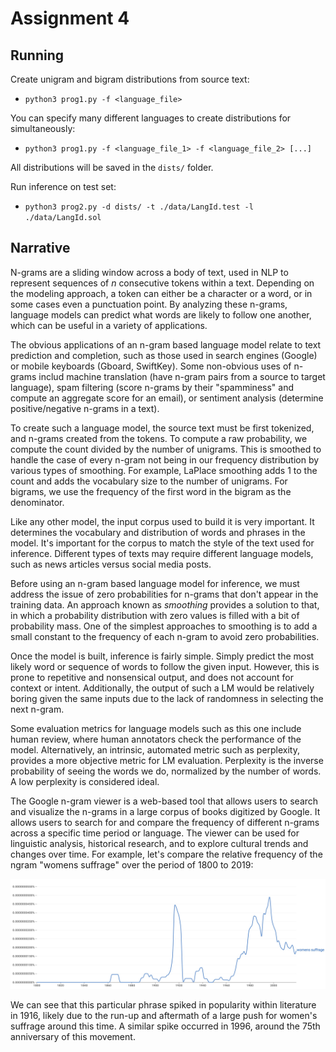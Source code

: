# Assignment 4

## Running

Create unigram and bigram distributions from source text:
- `python3 prog1.py -f <language_file>`

You can specify many different languages to create distributions for simultaneously:
- `python3 prog1.py -f <language_file_1> -f <language_file_2> [...]`

All distributions will be saved in the `dists/` folder.

Run inference on test set:
- `python3 prog2.py -d dists/ -t ./data/LangId.test -l ./data/LangId.sol`

## Narrative

N-grams are a sliding window across a body of text, used in NLP to represent sequences of $n$ consecutive tokens within a text. Depending on the modeling approach, a token can either be a character or a word, or in some cases even a punctuation point. By analyzing these n-grams, language models can predict what words are likely to follow one another, which can be useful in a variety of applications.

The obvious applications of an n-gram based language model relate to text prediction and completion, such as those used in search engines (Google) or mobile keyboards (Gboard, SwiftKey). Some non-obvious uses of n-grams includ machine translation (have n-gram pairs from a source to target language), spam filtering (score n-grams by their "spamminess" and compute an aggregate score for an email), or sentiment analysis (determine positive/negative n-grams in a text). 

To create such a language model, the source text must be first tokenized, and n-grams created from the tokens. To compute a raw probability, we compute the count divided by the number of unigrams. This is smoothed to handle the case of every n-gram not being in our frequency distribution by various types of smoothing. For example, LaPlace smoothing adds 1 to the count and adds the vocabulary size to the number of unigrams. For bigrams, we use the frequency of the first word in the bigram as the denominator.

Like any other model, the input corpus used to build it is very important. It determines the vocabulary and distribution of words and phrases in the model. It's important for the corpus to match the style of the text used for inference. Different types of texts may require different language models, such as news articles versus social media posts.

Before using an n-gram based language model for inference, we must address the issue of zero probabilities for n-grams that don't appear in the training data. An approach known as *smoothing* provides a solution to that, in which a probability distribution with zero values is filled with a bit of probability mass. One of the simplest approaches to smoothing is to add a small constant to the frequency of each n-gram to avoid zero probabilities.

Once the model is built, inference is fairly simple. Simply predict the most likely word or sequence of words to follow the given input. However, this is prone to repetitive and nonsensical output, and does not account for context or intent. Additionally, the output of such a LM would be relatively boring given the same inputs due to the lack of randomness in selecting the next n-gram.

Some evaluation metrics for language models such as this one include human review, where human annotators check the performance of the model. Alternatively, an intrinsic, automated metric such as perplexity, provides a more objective metric for LM evaluation. Perplexity is the inverse probability of seeing the words we do, normalized by the number of words. A low perplexity is considered ideal.

The Google n-gram viewer is a web-based tool that allows users to search and visualize the n-grams in a large corpus of books digitized by Google. It allows users to search for and compare the frequency of different n-grams across a specific time period or language. The viewer can be used for linguistic analysis, historical research, and to explore cultural trends and changes over time. For example, let's compare the relative frequency of the ngram "womens suffrage" over the period of 1800 to 2019:

![](suffrage.jpg)

We can see that this particular phrase spiked in popularity within literature in 1916, likely due to the run-up and aftermath of a large push for women's suffrage around this time. A similar spike occurred in 1996, around the 75th anniversary of this movement.